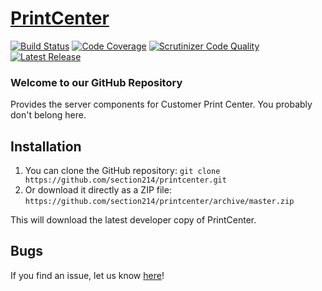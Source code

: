 # [PrintCenter](http://customerprintcenter.com)
[![Build Status](https://secure.travis-ci.org/section214/printcenter.png?branch=master)](https://travis-ci.org/section214/printcenter) [![Code Coverage](https://scrutinizer-ci.com/g/section214/printcenter/badges/coverage.png?b=master)](https://scrutinizer-ci.com/g/section214/printcenter/?branch=master) [![Scrutinizer Code Quality](https://scrutinizer-ci.com/g/section214/printcenter/badges/quality-score.png?b=master)](https://scrutinizer-ci.com/g/section214/printcenter/?branch=master) [![Latest Release](https://img.shields.io/github/release/section214/printcenter.svg)](https://github.com/Section214/PrintCenter/releases)

### Welcome to our GitHub Repository

Provides the server components for Customer Print Center. You probably don't belong here.

## Installation

1. You can clone the GitHub repository:
`git clone https://github.com/section214/printcenter.git`
2. Or download it directly as a ZIP file:
`https://github.com/section214/printcenter/archive/master.zip`

This will download the latest developer copy of PrintCenter.

## Bugs

If you find an issue, let us know [here](https://github.com/section214/printcenter/issues?state=open)!